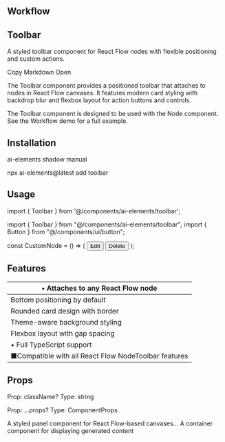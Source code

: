 ## Workflow

## Toolbar

A styled toolbar component for React Flow nodes with flexible positioning and custom actions.

Copy Markdown Open

The Toolbar component provides a positioned toolbar that attaches to nodes in React Flow canvases. It features modern card styling with backdrop blur and flexbox layout for action buttons and controls.

The Toolbar component is designed to be used with the Node component. See the Workflow demo for a full example.

## Installation

ai-elements shadow manual

npx ai-elements@latest add toolbar

## Usage

import { Toolbar } from '@/components/ai-elements/toolbar';

import { Toolbar } from "@/components/ai-elements/toolbar";
import { Button } from "@/components/ui/button";

const CustomNode = () => (
  <Node>
    <NodeContent></NodeContent>
    <Toolbar>
      <Button size="sm" variant="ghost">
        Edit
      </Button>
      <Button size="sm" variant="ghost">
        Delete
      </Button>
    </Toolbar>
  </Node>
);

## Features

| • Attaches to any React Flow node                    |
|-|
| Bottom positioning by default                        |
| Rounded card design with border                      |
| Theme-aware background styling                       |
| Flexbox layout with gap spacing                      |
| • Full TypeScript support                            |
| ■Compatible with all React Flow NodeToolbar features |

## Props

<Toolbar />

Prop: className?
Type: string

Prop: ...props?
Type: ComponentProps<typeof NodeToolbar>

<Panel>
A styled panel component for React Flow-based canvases...

<Artifact>
A container component for displaying generated content